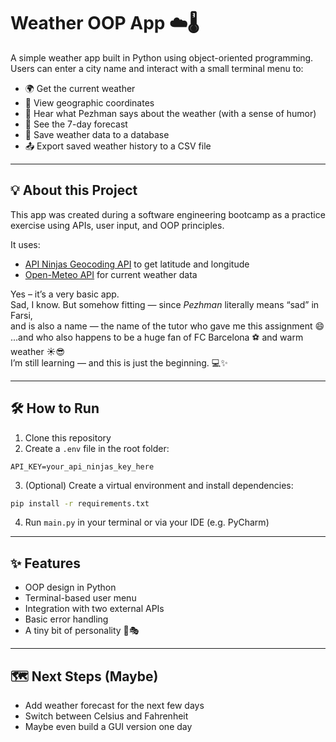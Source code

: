 # Weather OOP App ☁️🌡️

A simple weather app built in Python using object-oriented programming.  
Users can enter a city name and interact with a small terminal menu to:

- 🌍 Get the current weather  
- 🧭 View geographic coordinates  
- 🧥 Hear what Pezhman says about the weather (with a sense of humor)
- 📅 See the 7-day forecast 
- 💾 Save weather data to a database
- 📤 Export saved weather history to a CSV file

---

## 💡 About this Project

This app was created during a software engineering bootcamp as a practice exercise using APIs, user input, and OOP principles.

It uses:
- [API Ninjas Geocoding API](https://api-ninjas.com/api/geocoding) to get latitude and longitude  
- [Open-Meteo API](https://open-meteo.com/) for current weather data

Yes – it’s a very basic app.  
Sad, I know. But somehow fitting — since *Pezhman* literally means “sad” in Farsi,  
and is also a name — the name of the tutor who gave me this assignment 😄  
...and who also happens to be a huge fan of FC Barcelona ⚽ and warm weather ☀️😎  
I’m still learning — and this is just the beginning. 💻✨

---

## 🛠 How to Run

1. Clone this repository  
2. Create a `.env` file in the root folder:

```env
API_KEY=your_api_ninjas_key_here
```

3. (Optional) Create a virtual environment and install dependencies:

```bash
pip install -r requirements.txt
```

4. Run `main.py` in your terminal or via your IDE (e.g. PyCharm)

---

## ✨ Features

- OOP design in Python  
- Terminal-based user menu  
- Integration with two external APIs  
- Basic error handling  
- A tiny bit of personality 🧠🎭

---

## 🗺️ Next Steps (Maybe)

- Add weather forecast for the next few days  
- Switch between Celsius and Fahrenheit  
- Maybe even build a GUI version one day
